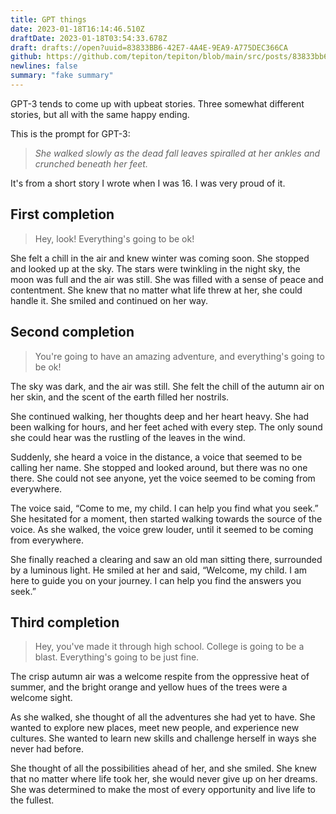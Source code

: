 ```yaml
---
title: GPT things
date: 2023-01-18T16:14:46.510Z
draftDate: 2023-01-18T03:54:33.678Z
draft: drafts://open?uuid=83833BB6-42E7-4A4E-9EA9-A775DEC366CA
github: https://github.com/tepiton/tepiton/blob/main/src/posts/83833bb6-42e7-4a4e-9ea9-a775dec366ca.md
newlines: false
summary: "fake summary"
---
```

GPT-3 tends to come up with upbeat stories. Three somewhat different stories, but all with the same happy ending.

This is the prompt for GPT-3:

> _She walked slowly as the dead fall leaves spiralled at her ankles and crunched beneath her feet._

It's from a short story I wrote when I was 16. I was very proud of it.

<!-- excerpt -->

## First completion

> Hey, look! Everything's going to be ok!

She felt a chill in the air and knew winter was coming soon. She stopped and looked up at the sky. The stars were twinkling in the night sky, the moon was full and the air was still. She was filled with a sense of peace and contentment. She knew that no matter what life threw at her, she could handle it. She smiled and continued on her way.


## Second completion

> You're going to have an amazing adventure, and everything's going to be ok!

The sky was dark, and the air was still. She felt the chill of the autumn air on her skin, and the scent of the earth filled her nostrils.

She continued walking, her thoughts deep and her heart heavy. She had been walking for hours, and her feet ached with every step. The only sound she could hear was the rustling of the leaves in the wind.

Suddenly, she heard a voice in the distance, a voice that seemed to be calling her name. She stopped and looked around, but there was no one there. She could not see anyone, yet the voice seemed to be coming from everywhere.

The voice said, “Come to me, my child. I can help you find what you seek.” She hesitated for a moment, then started walking towards the source of the voice. As she walked, the voice grew louder, until it seemed to be coming from everywhere.

She finally reached a clearing and saw an old man sitting there, surrounded by a luminous light. He smiled at her and said, “Welcome, my child. I am here to guide you on your journey. I can help you find the answers you seek.”


## Third completion

> Hey, you've made it through high school. College is going to be a blast. Everything's going to be just fine.

The crisp autumn air was a welcome respite from the oppressive heat of summer, and the bright orange and yellow hues of the trees were a welcome sight.

As she walked, she thought of all the adventures she had yet to have. She wanted to explore new places, meet new people, and experience new cultures. She wanted to learn new skills and challenge herself in ways she never had before.

She thought of all the possibilities ahead of her, and she smiled. She knew that no matter where life took her, she would never give up on her dreams. She was determined to make the most of every opportunity and live life to the fullest.
